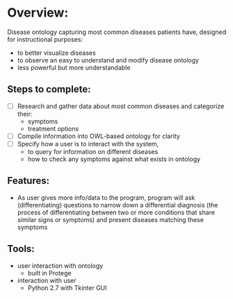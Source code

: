 # Overview:

Disease ontology capturing most common diseases patients have, designed for instructional purposes:
- to better visualize diseases
- to observe an easy to understand and modify disease ontology
- less powerful but more understandable

## Steps to complete:
- [ ] Research and gather data about most common diseases and categorize their:
  - symptoms
  - treatment options
- [ ] Compile information into OWL-based ontology for clarity
- [ ] Specify how a user is to interact with the system,
  - to query for information on different diseases
  - how to check any symptoms against what exists in ontology

## Features:
- As user gives more info/data to the program, program will ask (differentiating) questions to narrow down a differential diagnosis (the process of differentiating between two or more conditions that share similar signs or symptoms) and present diseases matching these symptoms

## Tools:
- user interaction with ontology
  - built in Protege
- interaction with user
  - Python 2.7 with Tkinter GUI
